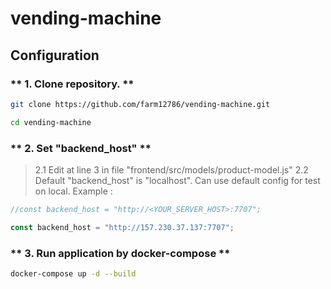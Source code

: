 # vending-machine

## Configuration

### ** 1. Clone repository. **

```bash
git clone https://github.com/farm12786/vending-machine.git
```

```bash
cd vending-machine
```

### ** 2. Set "backend_host" **
> 2.1 Edit at line 3 in file "frontend/src/models/product-model.js"
> 2.2 Default "backend_host" is "localhost". Can use default config for test on local.
> Example :

```javascript
//const backend_host = "http://<YOUR_SERVER_HOST>:7707";

const backend_host = "http://157.230.37.137:7707";
```

### ** 3. Run application by docker-compose **

```bash
docker-compose up -d --build
```
